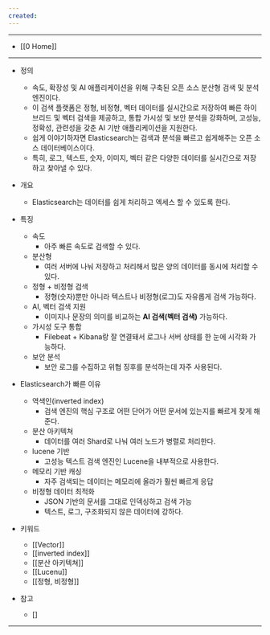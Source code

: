 ```yaml
---
created:
---
```


---
- [[0 Home]]
---

- 정의
	- 속도, 확장성 및 AI 애플리케이션을 위해 구축된 오픈 소스 분산형 검색 및 분석 엔진이다.
	- 이 검색 플랫폼은 정형, 비정형, 벡터 데이터를 실시간으로 저장하여 빠른 하이브리드 및 벡터 검색을 제공하고, 통합 가시성 및 보안 분석을 강화하며, 고성능, 정확성, 관련성을 갖춘 AI 기반 애플리케이션을 지원한다.
	- 쉽게 이야기하자면 Elasticsearch는 검색과 분석을 빠르고 쉽게해주는 오픈 소스 데이터베이스이다.
	- 특히, 로그, 텍스트, 숫자, 이미지, 벡터 같은 다양한 데이터를 실시간으로 저장하고 찾아낼 수 있다.

- 개요
	- Elasticsearch는 데이터를 쉽게 처리하고 엑세스 할 수 있도록 한다.

- 특징
	- 속도
		- 아주 빠른 속도로 검색할 수 있다.
	- 분산형
		- 여러 서버에 나눠 저장하고 처리해서 많은 양의 데이터를 동시에 처리할 수 있다.
	- 정형 + 비정형 검색
		- 정형(숫자)뿐만 아니라 텍스트나 비정형(로그)도 자유롭게 검색 가능하다.
	- AI, 벡터 검색 지원
		- 이미지나 문장의 의미를 비교하는 **AI 검색(벡터 검색)** 가능하다.
	- 가시성 도구 통합
		- Filebeat + Kibana랑 잘 연결돼서 로그나 서버 상태를 한 눈에 시각화 가능하다.
	- 보안 분석
		- 보안 로그를 수집하고 위협 징후를 분석하는데 자주 사용된다.

- Elasticsearch가 빠른 이유
	- 역색인(inverted index)
		- 검색 엔진의 핵심 구조로 어떤 단어가 어떤 문서에 있는지를 빠르게 찾게 해준다.
	- 분산 아키텍쳐
		- 데이터를 여러 Shard로 나눠 여러 노드가 병렬로 처리한다.
	- lucene 기반
		- 고성능 텍스트 검색 엔진인 Lucene을 내부적으로 사용한다.
	- 메모리 기반 캐싱
		- 자주 검색되는 데이터는 메모리에 올라가 훨씬 빠르게 응답
	- 비정형 데이터 최적화
		- JSON 기반의 문서를 그대로 인덱싱하고 검색 가능
		- 텍스트, 로그, 구조화되지 않은 데이터에 강하다.



- 키워드
	- [[Vector]]
	- [[inverted index]]
	- [[분산 아키텍쳐]]
	- [[Lucenu]]
	- [[정형, 비정형]]

- 참고
	- []

---